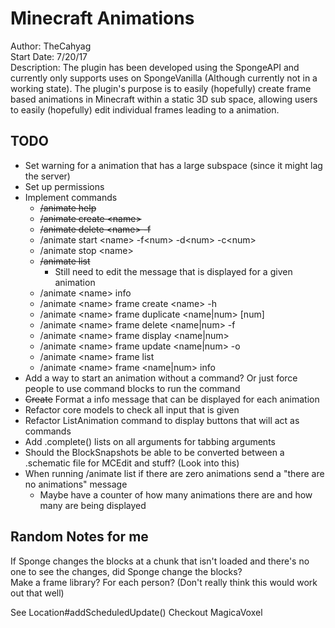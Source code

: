 # Minecraft Animations
Author: TheCahyag  
Start Date: 7/20/17  
Description: The plugin has been developed using the SpongeAPI and currently only 
supports uses on SpongeVanilla (Although currently not in a working state). The plugin's
purpose is to easily (hopefully) create frame based animations in Minecraft within a static 3D sub
space, allowing users to easily (hopefully) edit individual frames leading to a animation.

## TODO
* Set warning for a animation that has a large subspace (since it might lag the server)
* Set up permissions
* Implement commands
    * ~~/animate help~~
    * ~~/animate create \<name>~~
    * ~~/animate delete \<name> -f~~
    * /animate start \<name> -f\<num> -d\<num> -c\<num>
    * /animate stop \<name>
    * ~~/animate list~~
        * Still need to edit the message that is displayed for a given animation
    * /animate \<name> info
    * /animate \<name> frame create \<name> -h
    * /animate \<name> frame duplicate <name|num> [num]
    * /animate \<name> frame delete <name|num> -f
    * /animate \<name> frame display <name|num>
    * /animate \<name> frame update <name|num> -o
    * /animate \<name> frame list
    * /animate \<name> frame <name|num> info
* Add a way to start an animation without a command? Or just force people to use command blocks to run the command
* ~~Create~~ Format a info message that can be displayed for each animation
* Refactor core models to check all input that is given
* Refactor ListAnimation command to display buttons that will act as commands
* Add .complete() lists on all arguments for tabbing arguments
* Should the BlockSnapshots be able to be converted between a .schematic file for MCEdit and stuff? (Look into this)
* When running /animate list if there are zero animations send a "there are no animations" message
    * Maybe have a counter of how many animations there are and how many are being displayed



## Random Notes for me
If Sponge changes the blocks at a chunk that isn't loaded and there's no one to see the changes, 
did Sponge change the blocks?  
Make a frame library? For each person? (Don't really think this would work out that well)

See Location#addScheduledUpdate()
Checkout MagicaVoxel
